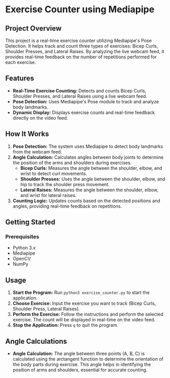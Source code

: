 # Exercise Counter using Mediapipe

## Project Overview

This project is a real-time exercise counter utilizing Mediapipe's Pose Detection. It helps track and count three types of exercises: Bicep Curls, Shoulder Presses, and Lateral Raises. By analyzing the live webcam feed, it provides real-time feedback on the number of repetitions performed for each exercise.

## Features

- **Real-Time Exercise Counting:** Detects and counts Bicep Curls, Shoulder Presses, and Lateral Raises using a live webcam feed.
- **Pose Detection:** Uses Mediapipe's Pose module to track and analyze body landmarks.
- **Dynamic Display:** Displays exercise counts and real-time feedback directly on the video feed.

## How It Works

1. **Pose Detection:** The system uses Mediapipe to detect body landmarks from the webcam feed.
2. **Angle Calculation:** Calculates angles between body joints to determine the position of the arms and shoulders during exercises. 
   - **Bicep Curls:** Measures the angle between the shoulder, elbow, and wrist to detect curl movements.
   - **Shoulder Presses:** Uses the angle between the shoulder, elbow, and hip to track the shoulder press movement.
   - **Lateral Raises:** Measures the angle between the shoulder, elbow, and wrist for lateral raises.
3. **Counting Logic:** Updates counts based on the detected positions and angles, providing real-time feedback on repetitions.

## Getting Started

### Prerequisites

- Python 3.x
- Mediapipe
- OpenCV
- NumPy


## Usage

1. **Start the Program:** Run `python3 exercise_counter.py` to start the application.
2. **Choose Exercise:** Input the exercise you want to track (Bicep Curls, Shoulder Press, Lateral Raises).
3. **Perform the Exercise:** Follow the instructions and perform the selected exercise. The count will be displayed in real-time on the video feed.
4. **Stop the Application:** Press `q` to quit the program.

## Angle Calculations

- **Angle Calculation:** The angle between three points (A, B, C) is calculated using the arctangent function to determine the orientation of the body parts during exercise. This angle helps in identifying the position of arms and shoulders, essential for accurate counting.

